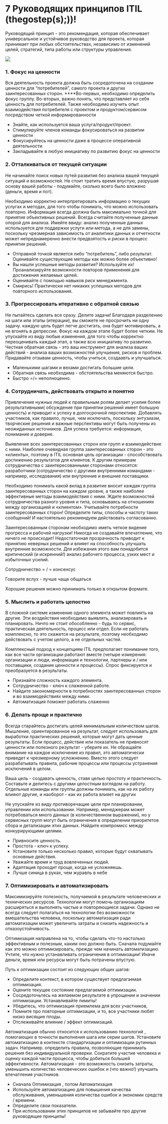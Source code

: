 # 7 Руководящих принципов ITIL \(thegostep\(s\);\)\)!

Руководящий принцип - это рекомендация, которая обеспечивает универсальное и устойчивое руководство для проекта, которая принимает при любых обстоятельствах, независимо от изменений целей, стратегий, типа работы или структуры управления.

![](../.gitbook/assets/untitled-1.png)

### **1. Фокус на ценности**

Вся деятельность проекта должна быть сосредоточена на создании ценности для “потребителей”, самого проекта и других заинтересованных сторон. ****Во-первых, необходимо определить фокус группу. Во-вторых, важно понять, что представляет из себя ценность для потребителей. Также необходимо изучить опыт взаимодействия потребителя с проектом и продуктом/сервисом посредством четкой информированности

* Знайте, как используется ваша услуга/продукт/проект.
* Стимулируйте членов команды фокусироваться на развитии ценности
* Фокусируйтесь на ценности даже в процессе оперативной деятельности
* Закладывайте в любую инициативу по развитию фокус на ценности

###  **2. Отталкиваться от текущей ситуации**

Не начинайте поиск новых путей развития без анализа вашей текущей ситуаций и возможностей. Не стоит тратить время впустую, разрушая основу вашей работы - подумайте, сколько всего было вложено \(деньги, время и пот\).

Необходимо корректно интерпретировать информацию о текущих услугах и методах, для того чтобы понимать, что можно использовать повторно. Информация всегда должна быть максимально точной для принятия объективных решений. Всегда считайте полученные данные опорой для анализа. Имейте ввиду: анализ полученные данных используется для поддержки услуги или метода, а не для замены, поскольку чрезмерная зависимость от аналитики данных и отчетности может непреднамеренно внести предвзятость и риски в процесс принятия решений.

* Отправной точкой является либо “потребитель”, либо результат. Оценивайте существующие методы как можно более объективно!
* Вы нашли успешные методы развития? Используйте их! Проанализируйте возможности повторов применения для достижения желаемых целей.
* Оценивайте с помощью навыков риск менеджмента. 
* Смирись! Практически нет никаких успешных методов для повторного использования.

### **3. Прогрессировать итеративно с обратной связью**

Не пытайтесь сделать все сразу. Делите задачи! Благодаря разделению на шаги или этапы \(итерации\), вы сможете не просрочить ни одну задачу. каждую цель будет легче достигать, она будет мотивировать, а не вгонять в депрессии. Фокус на каждом этапе будет более четким. Не упускайте из виду любые изменения, для того чтобы корректно переоценивать каждый этап, а также всю инициативу по развитию.  Честная обратная связь - это ваш инструмент для анализа ваших действий - анализа ваших возможностей улучшения, рисков и проблем. Придавайте отзывам ценность, чтобы учиться, создаавть и улучшаться.

* Маленькими шагами и вехами достигать большие цели.
* Обратная связь необходима - обстоятельства меняются быстро.
* Быстро =/= неполноценно.

### **4. Сотрудничать, действовать открыто и понятно**

Привлечение нужных людей к правильным ролям делает усилия более результативными\( обсуждение при принятии решений имеет большую ценность\) и приводит к успеху в долгосрочной перспективе.  Добавлять участников, как правило, лучше, чем исключать, поскольку энтузиазм, творческие решения и важные перспективы могут быть получены из неожиданных источников.  Для успеха требуется: информация, понимание и доверие.

Выявление всех заинтересованных сторон или групп и взаимодействие с ними.  Наиболее очевидная группа заинтересованных сторон - это «клиенты», поэтому в ITIL основная цель организации - способствовать достижению результатов для клиентов.  К другим примерам сотрудничества с заинтересованными сторонами относятся: разработчики \(сотрудничество с другими внутренними командами - например, исследования\) или внутренние и внешние поставщики.

Необходимо понимать какой вклад в развитие вносит каждая группа заинтересованных сторон на каждом уровне, а также наиболее эффективные методы взаимодействия с ними.  Ждите возможностей сотрудничества разного уровня и типа, основываясь на отношениях между организацией и «клиентом». Учитывайте потребности заинтересованных сторон!  Определите типы, способы и частоту таких сообщений!  И настоятельно рекомендуем действовать согласованно.  


Заинтересованным сторонам необходимо иметь четкое видение прогресса и рабочей нагрузки!  Никогда не создавайте впечатление, что ничего не происходит!  Недостаточная прозрачность приводит к принятию неверных решений и влияет на способность улучшать внутренние возможности.  Для избежания этого вам понадобится критический \(и искренний!\) анализ рабочего процесса, узких мест и избыточных усилий.  


Сотрудничество = / = консенсус

Говорите вслух - лучше чаще общаться

Хорошие решения можно принимать только в открытом формате.

### **5.  Мыслить и работать целостно**

В сложной системе изменение одного элемента может повлиять на другие.  Эти воздействия необходимо выявлять, анализировать и планировать.  Ничто не стоит обособленно - будь то сервис, практическая деятельность, процесс или отдел.  Если не работать комплексно, то это скажется на результате, поэтому необходимо действовать с учетом целого, а не отдельных частей.

Комплексный подход к концепциям ITIL предполагает понимание того, как все части организации работают вместе \(четыре измерения: организации и люди, информация и технологии, партнеры и / или поставщики, создание ценности и процессы\).  Спрос фиксируется и преобразуется в результаты.  


* Признайте сложность каждого элемента.
* Сотрудничество - ключ к слаженной работе.
* Найдите закономерности в потребностях заинтересованных сторон и во взаимодействиях между ними.
* Автоматизация поможет работать слаженно

### 6. **Делать проще и практично**

Всегда старайтесь достигать целей минимальным количеством шагов. Мышление, ориентированное на результат, следует использовать для выработки практических решений, которые могут дать ценные результаты.  Если процесс, действие или показатель не привносят ценности или полезного результат - уберите их.  Не обращайте внимание на каждое исключение из правил, это автоматически приведет к чрезмерному усложнению.  Вместо этого следует разрабатывать правила, рабочие процессы или процессы устранения исключений в целом.

Ваша цель -  создавать ценность, ставя целью простоту и практичность.  Составьте и делитесь с другими целостным взглядом на работу.  Отдельные команды или группы должны понимать, как на их работу влияют другие, и наоборот - как их работа влияет на других  


Не упускайте из виду противоречащие цели при планировании, управлении или использовании.  Например, менеджерам может потребоваться много данных \(в количественном выражении\), но у сервисных групп могут быть ограничения в определении приоритетов сбора и детализации этих данных.  Найдите компромисс между конкурирующими целями.

* Привносите ценность.
* Простота - ключ к успеху.
* Установите только несколько правил, которые будут охватывать основные действия.
*  Уважайте время и труд вовлеченных людей.
*  Адаптация проходит проще, когда не усложняешь.
*  Лучше синица в руках, чем журавль в небе

###  7. **Оптимизировать и автоматизировать**

Максимизируйте полезность, получаемой в результате  человеческих и технических ресурсов.  Технологии могут помочь организациям расширяться и выполнять частые и повторяющиеся задачи.  Однако не всегда следует полагаться на технологии без возможности вмешательства человека, поскольку автоматизация ради автоматизации может увеличить затраты и снизить надежность и отказоустойчивость.

Оптимизация направлена ​​на то, чтобы сделать что-то настолько эффективным и полезным, каким оно должно быть.  Сначала подумайте как это можно оптимизировать, прежде чем начинать автоматизацию.  Учтите, что нужно устанавливать ограничения в оптимизации!  Иначе деньги, время или ресурсы могут быть потрачены впустую.

Путь к оптимизации состоит из следующих общих шагов:

*  Определите контекст, в котором существует предлагаемая оптимизация.
*  Оцените текущее состояние предлагаемой оптимизации.
*  Сосредоточьтесь на желаемом результате в упрощении и значении оптимизации.  Устанавливайте лимиты!
*  Убедитесь, что оптимизация приемлема для всех участников,
*  Помните про повторные оптимизации, и то, все участники любят низко висящие плоды.
*  Отслеживайте влияние / эффект оптимизаций.

Автоматизация обычно относится к использованию технологий , помогающих в точности выполнения шага или серии шагов.  Установите автоматизацию в контексте стандартизации и оптимизации рутинных задач.  Например.  определить правила, позволяющие принимать решения без индивидуальной проверки.  Сократите участие человека и оценку каждой части процесса, чтобы добиться большей эффективности.  Автоматизация - это возможность снизить затраты, уменьшить количество человеческих ошибок и \(что важно!\) улучшить впечатления участников.

* Сначала Оптимизация , потом Автоматизация
* Используйте автоматизацию для повышения качества обслуживания, уменьшения количества ошибок и экономии средств / времени.
* Определите свои показатели.
*  При использовании этих принципов не забывайте про другие руководящие принципы!

